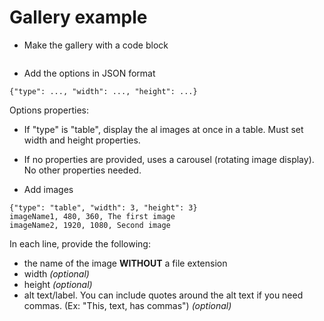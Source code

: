 # Gallery example

- Make the gallery with a code block
```gallery
```

  
- Add the options in JSON format
```gallery
{"type": ..., "width": ..., "height": ...}
```
Options properties:
- If "type" is "table", display the al images at once in a table. Must set width and height properties.
- If no properties are provided, uses a carousel (rotating image display). No other properties needed.


  
- Add images
```gallery
{"type": "table", "width": 3, "height": 3}
imageName1, 480, 360, The first image
imageName2, 1920, 1080, Second image
```
In each line, provide the following:
- the name of the image **WITHOUT** a file extension
- width  *(optional)*
- height  *(optional)*
- alt text/label. You can include quotes around the alt text if you need commas. (Ex: "This, text, has commas")  *(optional)*